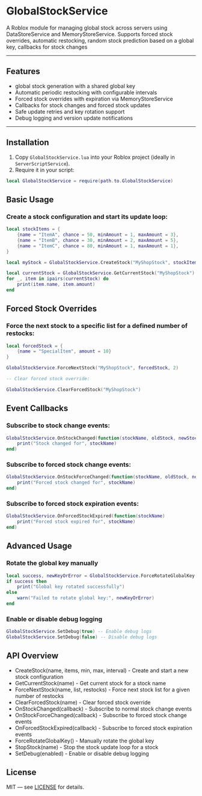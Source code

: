 # GlobalStockService

A Roblox module for managing global stock across servers using DataStoreService and MemoryStoreService. Supports forced stock overrides, automatic restocking, random stock prediction based on a global key, callbacks for stock changes

---

## Features

- global stock generation with a shared global key
- Automatic periodic restocking with configurable intervals
- Forced stock overrides with expiration via MemoryStoreService
- Callbacks for stock changes and forced stock updates
- Safe update retries and key rotation support
- Debug logging and version update notifications

---

## Installation

1. Copy `GlobalStockService.lua` into your Roblox project (ideally in `ServerScriptService`).
2. Require it in your script:
```lua
local GlobalStockService = require(path.to.GlobalStockService)
```

## Basic Usage
### Create a stock configuration and start its update loop:
```lua
local stockItems = {
    {name = "ItemA", chance = 50, minAmount = 1, maxAmount = 3},
    {name = "ItemB", chance = 30, minAmount = 2, maxAmount = 5},
    {name = "ItemC", chance = 80, minAmount = 1, maxAmount = 1},
}

local myStock = GlobalStockService.CreateStock("MyShopStock", stockItems, 1, 3, 600)

local currentStock = GlobalStockService.GetCurrentStock("MyShopStock")
for _, item in ipairs(currentStock) do
    print(item.name, item.amount)
end
```

## Forced Stock Overrides
### Force the next stock to a specific list for a defined number of restocks:
```lua
local forcedStock = {
    {name = "SpecialItem", amount = 10}
}

GlobalStockService.ForceNextStock("MyShopStock", forcedStock, 2)

-- Clear forced stock override:

GlobalStockService.ClearForcedStock("MyShopStock")
```

## Event Callbacks
### Subscribe to stock change events:
```lua
GlobalStockService.OnStockChanged(function(stockName, oldStock, newStock, restockTime)
    print("Stock changed for", stockName)
end)
```
### Subscribe to forced stock change events:
```lua
GlobalStockService.OnStockForceChanged(function(stockName, oldStock, newStock, timer)
    print("Forced stock changed for", stockName)
end)
```
### Subscribe to forced stock expiration events:
```lua
GlobalStockService.OnForcedStockExpired(function(stockName)
    print("Forced stock expired for", stockName)
end)
```

## Advanced Usage
### Rotate the global key manually
```lua
local success, newKeyOrError = GlobalStockService.ForceRotateGlobalKey()
if success then
    print("Global key rotated successfully")
else
    warn("Failed to rotate global key:", newKeyOrError)
end
```
### Enable or disable debug logging
```lua
GlobalStockService.SetDebug(true) -- Enable debug logs
GlobalStockService.SetDebug(false) -- Disable debug logs
```

## API Overview
- CreateStock(name, items, min, max, interval) - Create and start a new stock configuration
- GetCurrentStock(name) - Get current stock for a stock name
- ForceNextStock(name, list, restocks) - Force next stock list for a given number of restocks
- ClearForcedStock(name) - Clear forced stock override
- OnStockChanged(callback) - Subscribe to normal stock change events
- OnStockForceChanged(callback) - Subscribe to forced stock change events
- OnForcedStockExpired(callback) - Subscribe to forced stock expiration events
- ForceRotateGlobalKey() - Manually rotate the global key
- StopStock(name) - Stop the stock update loop for a stock
- SetDebug(enabled) - Enable or disable debug logging

## License

MIT — see [LICENSE](LICENSE) for details.
